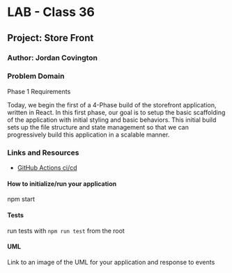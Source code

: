 # LAB - Class 36

## Project: Store Front

### Author: Jordan Covington

### Problem Domain  

Phase 1 Requirements

Today, we begin the first of a 4-Phase build of the storefront application, written in React. In this first phase, our goal is to setup the basic scaffolding of the application with initial styling and basic behaviors. This initial build sets up the file structure and state management so that we can progressively build this application in a scalable manner.

### Links and Resources

- [GitHub Actions ci/cd](https://github.com/rkgallaway/server-deployment-practice-d51/actions) 

#### How to initialize/run your application

npm start

#### Tests

run tests with `npm run test` from the root

#### UML

Link to an image of the UML for your application and response to events
